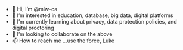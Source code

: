 - 👋 Hi, I’m @mlw-ca
- 👀 I’m interested in education, database, big data, digital platforms
- 🌱 I’m currently learning about privacy, data protection policies, and digital proctoring
- 💞️ I’m looking to collaborate on the above
- 📫 How to reach me ...use the force, Luke

<!---
mlw-ca/mlw-ca is a ✨ special ✨ repository because its `README.md` (this file) appears on your GitHub profile.
You can click the Preview link to take a look at your changes.
--->
